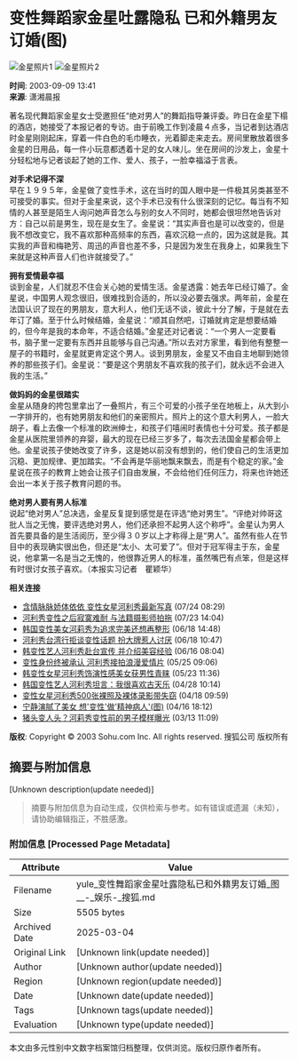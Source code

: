 # 变性舞蹈家金星吐露隐私 已和外籍男友订婚(图)

![金星照片1](https://photo.sohu.com/95/79/Img213007995.jpg)
![金星照片2](https://photo.sohu.com/96/79/Img213007996.jpg)

**时间**: 2003-09-09 13:41  
**来源**: 潇湘晨报  

著名现代舞蹈家金星女士受邀担任“绝对男人”的舞蹈指导兼评委。昨日在金星下榻的酒店，她接受了本报记者的专访。由于前晚工作到凌晨４点多，当记者到达酒店时金星刚刚起床，穿着一件白色的毛巾睡衣，光着脚走来走去。房间里散放着很多金星的日用品，每一件小玩意都透着十足的女人味儿。坐在房间的沙发上，金星十分轻松地与记者谈起了她的工作、爱人、孩子，一脸幸福溢于言表。

**对手术记得不深**  
早在１９９５年，金星做了变性手术，这在当时的国人眼中是一件极其另类甚至不可接受的事实。但对于金星来说，这个手术已没有什么很深刻的记忆。每当有不知情的人甚至是陌生人询问她声音怎么与别的女人不同时，她都会很坦然地告诉对方：自己以前是男生，现在是女生了。金星说：“其实声音也是可以改变的，但是我不想改变它，我不喜欢那种高频率的东西，喜欢沉稳一点的，因为这就是我。其实我的声音和梅艳芳、周迅的声音也差不多，只是因为发生在我身上，如果我生下来就是这种声音人们也许就接受了。”

**拥有爱情最幸福**  
谈到金星，人们就忍不住会关心她的爱情生活。金星透露：她去年已经订婚了。金星说，中国男人观念很旧，很难找到合适的，所以没必要去强求。两年前，金星在法国认识了现在的男朋友，意大利人，他们无话不谈，彼此十分了解，于是就在去年订了婚。至于什么时候结婚，金星说：“顺其自然吧，订婚就肯定是想要结婚的，但今年是我的本命年，不适合结婚。”金星还对记者说：“一个男人一定要看书，脑子里一定要有东西并且能够与自己沟通。”所以去对方家里，看到他有整整一屋子的书籍时，金星就更肯定这个男人。谈到男朋友，金星又不由自主地聊到她领养的那些孩子们。金星说：“要是这个男朋友不喜欢我的孩子们，就永远不会进入我的生活。”

**做妈妈的金星很踏实**  
金星从随身的挎包里拿出了一叠照片，有三个可爱的小孩子坐在地板上，从大到小一字排开的，也有她男朋友和他们的亲密照片。照片上的这个意大利男人，一脸大胡子，看上去像一个标准的欧洲绅士，和孩子们嘻闹时表情也十分可爱。孩子都是金星从医院里领养的弃婴，最大的现在已经三岁多了，每次去法国金星都会带上他。金星说孩子使她改变了许多，这是她以前没有想到的，他们使自己的生活更加沉稳、更加规律、更加踏实。“不会再是华丽地飘来飘去，而是有个稳定的家。”金星说在孩子的教育上她会让孩子们自由发展，不会给他们任何压力，将来也许她还会出一本关于孩子教育问题的书。

**绝对男人要有男人标准**  
说起“绝对男人”总决选，金星反复提到感觉是在评选“绝对男生”。“评绝对帅哥这批人当之无愧，要评选绝对男人，他们还承担不起男人这个称呼”。金星认为男人首先要具备的是生活阅历，至少得３０岁以上才称得上是“男人”。虽然有些人在节目中的表现确实很出色，但还是“太小、太可爱了”。但对于冠军得主于东，金星说，他拿第一名是当之无愧的，他很靠近男人的标准，虽然嘴巴有点笨，但是这样有时很讨女孩子喜欢。（本报实习记者　瞿颖华）

**相关连接**
- [含情脉脉娇体依依 变性女星河利秀最新写真](https://yule.sohu.com/05/41/article211384105.shtml) (07/24 08:29)
- [河利秀变性之后寂寞难耐 与法籍摄影师拍拖](https://yule.sohu.com/41/01/article211380141.shtml) (07/23 14:04)
- [韩国变性美女河莉秀为追求完美还想再整形](https://yule.sohu.com/92/63/article210216392.shtml) (06/18 14:48)
- [河利秀台湾行拒谈变性话题 扮大牌惹人讨厌](https://yule.sohu.com/98/88/article210208898.shtml) (06/18 10:47)
- [韩变性艺人河利秀赴台宣传 并介绍美容经验](https://yule.sohu.com/17/21/article210142117.shtml) (06/16 08:04)
- [变性身份终被承认 河利秀接拍浪漫爱情片](https://yule.sohu.com/46/02/article209500246.shtml) (05/25 09:06)
- [韩变性女星河利秀饰演性感美女获男性青睐](https://yule.sohu.com/53/51/article209455153.shtml) (05/23 11:36)
- [韩国变性艺人河利秀坦言：我很喜欢古天乐](https://yule.sohu.com/77/05/article208870577.shtml) (04/28 10:14)
- [变性女星河利秀500张裸照及裸体录影带失窃](https://yule.sohu.com/98/58/article208585898.shtml) (04/18 09:59)
- [宁静演腻了美女 想'变性'做'精神病人'(图)](https://yule.sohu.com/46/60/article208546046.shtml) (04/16 18:12)
- [猪头变人头？河莉秀变性前的男子模样曝光](https://yule.sohu.com/95/07/article207060795.shtml) (03/13 11:09)

**版权**: Copyright © 2003 Sohu.com Inc. All rights reserved. 搜狐公司 版权所有
<!-- tcd_original_link http://yule.sohu.com/85/78/article213007885.shtml -->


## 摘要与附加信息

<!-- tcd_abstract -->
[Unknown description(update needed)]
<!-- tcd_abstract_end -->

> 摘要与附加信息为自动生成，仅供检索与参考。如有错误或遗漏（未知），请协助编辑指正，不胜感激。

### 附加信息 [Processed Page Metadata]

| Attribute       | Value                                  |
|-----------------|----------------------------------------|
| Filename        | yule_变性舞蹈家金星吐露隐私已和外籍男友订婚_图__-_娱乐-_搜狐.md                             |
| Size            | 5505 bytes                           |
| Archived Date   | 2025-03-04                             |
| Original Link   | [Unknown link(update needed)]                       |
| Author          | [Unknown author(update needed)]                               |
| Region          | [Unknown region(update needed)]                               |
| Date            | [Unknown date(update needed)]                                 |
| Tags            | [Unknown tags(update needed)]                                 |
| Evaluation            | [Unknown type(update needed)]                                 |
<!-- tcd_table_end -->

本文由多元性别中文数字档案馆归档整理，仅供浏览。版权归原作者所有。
